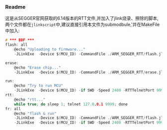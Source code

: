 ### Readme
这是从SEGGER官网获取的6.14版本的RTT文件,并加入了jlink烧录、擦除的脚本,两个文件都在`jlinkscript`中,建议直接引用本文件为submodbule,'并在MakeFile中加入:
```c
# *** EOF ***
flash: all
	@echo "Uploading to firmware..."
	-JLinkExe  -Device $(MCU_ID) -CommandFile ./ARM_SEGGER_RTT/flash.jlink

erase:
	@echo "Erase chip..."
	-JLinkExe  -Device $(MCU_ID) -CommandFile ./ARM_SEGGER_RTT/erase.jlink

run:
	@echo "Try to run MCU"
	-JLinkExe  -Device $(MCU_ID) -if SWD -Speed 2400 -RTTTelnetPort 9999 -autoconnect 1
rtt:
	@echo "rtt..."
	while true; do sleep 1; telnet 127.0.0.1 9999; done
fr: all
	@echo "flash & run"
	-JLinkExe  -Device $(MCU_ID) -CommandFile ./ARM_SEGGER_RTT/flash.jlink
	-JLinkExe  -Device $(MCU_ID) -if SWD -Speed 2400 -RTTTelnetPort 9999 -autoconnect 1
```